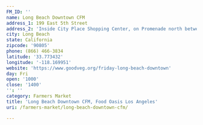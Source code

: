 ```yaml
---
FM_ID: ''
name: Long Beach Downtown CFM
address_1: 199 East 5th Street
address_2: 'Inside City Place Shopping Center, on Promenade north between 3rd and 5th. '
city: Long Beach
state: California
zipcode: '90805'
phone: (866) 466-3834
latitude: '33.773432'
longitude: '-118.169951'
website: 'https://www.goodveg.org/friday-long-beach-downtown'
day: Fri
open: '1000'
close: '1400'
'': ''
category: Farmers Market
title: 'Long Beach Downtown CFM, Food Oasis Los Angeles'
uri: /farmers-market/long-beach-downtown-cfm/

---
```

